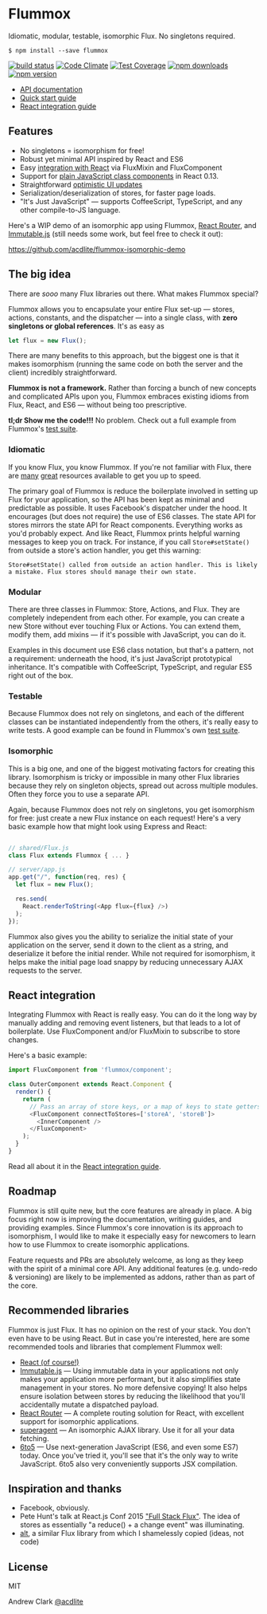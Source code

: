 Flummox
=======

Idiomatic, modular, testable, isomorphic Flux. No singletons required.

```
$ npm install --save flummox
```

[![build status](https://img.shields.io/travis/parisleaf/parisleaf.com.svg?style=flat-square)](https://travis-ci.org/acdlite/flummox)
[![Code Climate](https://img.shields.io/codeclimate/github/acdlite/flummox.svg?style=flat-square)](https://codeclimate.com/github/acdlite/flummox)
[![Test Coverage](https://img.shields.io/codeclimate/coverage/github/acdlite/flummox.svg?style=flat-square)](https://codeclimate.com/github/acdlite/flummox)
[![npm downloads](https://img.shields.io/npm/dm/flummox.svg?style=flat-square)](https://www.npmjs.com/package/flummox)
[![npm version](https://img.shields.io/npm/v/flummox.svg?style=flat-square)](https://www.npmjs.com/package/flummox)

* [API documentation](https://github.com/acdlite/flummox/blob/master/docs/api)
* [Quick start guide](https://github.com/acdlite/flummox/blob/master/docs/quick-start.md)
* [React integration guide](https://github.com/acdlite/flummox/blob/master/docs/react-integration.md)

Features
--------

- No singletons = isomorphism for free!
- Robust yet minimal API inspired by React and ES6
- Easy [integration with React](https://github.com/acdlite/flummox/blob/master/docs/react-integration.md) via FluxMixin and FluxComponent
- Support for [plain JavaScript class components](http://facebook.github.io/react/blog/2015/01/27/react-v0.13.0-beta-1.html) in React 0.13.
- Straightforward [optimistic UI updates](https://github.com/acdlite/flummox/blob/master/docs/api/Store.md#performing-optimistic-updates)
- Serialization/deserialization of stores, for faster page loads.
- "It's Just JavaScript" — supports CoffeeScript, TypeScript, and any other compile-to-JS language.

Here's a WIP demo of an isomorphic app using Flummox, [React Router](https://github.com/rackt/react-router), and [Immutable.js](facebook.github.io/immutable-js) (still needs some work, but feel free to check it out):

https://github.com/acdlite/flummox-isomorphic-demo


The big idea
------------

There are *sooo* many Flux libraries out there. What makes Flummox special?

Flummox allows you to encapsulate your entire Flux set-up — stores, actions, constants, and the dispatcher — into a single class, with **zero singletons or global references**. It's as easy as

```js
let flux = new Flux();
```

There are many benefits to this approach, but the biggest one is that it makes isomorphism (running the same code on both the server and the client) incredibly straightforward.

**Flummox is not a framework.** Rather than forcing a bunch of new concepts and complicated APIs upon you, Flummox embraces existing idioms from Flux, React, and ES6 — without being too prescriptive.

**tl;dr Show me the code!!!** No problem. Check out a full example from Flummox's [test suite](https://github.com/acdlite/flummox/blob/master/src/__tests__/exampleFlux-test.js).

### Idiomatic

If you know Flux, you know Flummox. If you're not familiar with Flux, there are [many](http://facebook.github.io/flux/docs/overview.html#content) [great](https://medium.com/brigade-engineering/what-is-the-flux-application-architecture-b57ebca85b9e) resources available to get you up to speed.

The primary goal of Flummox is reduce the boilerplate involved in setting up Flux for your application, so the API has been kept as minimal and predictable as possible. It uses Facebook's dispatcher under the hood. It encourages (but does not require) the use of ES6 classes. The state API for stores mirrors the state API for React components. Everything works as you'd probably expect. And like React, Flummox prints helpful warning messages to keep you on track. For instance, if you call `Store#setState()` from outside a store's action handler, you get this warning:

```
Store#setState() called from outside an action handler. This is likely a mistake. Flux stores should manage their own state.
```

### Modular

There are three classes in Flummox: Store, Actions, and Flux. They are completely independent from each other. For example, you can create a new Store without ever touching Flux or Actions. You can extend them, modify them, add mixins — if it's possible with JavaScript, you can do it.

Examples in this document use ES6 class notation, but that's a pattern, not a requirement: underneath the hood, it's just JavaScript prototypical inheritance. It's compatible with CoffeeScript, TypeScript, and regular ES5 right out of the box.

### Testable

Because Flummox does not rely on singletons, and each of the different classes can be instantiated independently from the others, it's really easy to write tests. A good example can be found in Flummox's own [test suite](https://github.com/acdlite/flummox/blob/master/src/__tests__/Store-test.js).

### Isomorphic

This is a big one, and one of the biggest motivating factors for creating this library. Isomorphism is tricky or impossible in many other Flux libraries because they rely on singleton objects, spread out across multiple modules. Often they force you to use a separate API.

Again, because Flummox does not rely on singletons, you get isomorphism for free: just create a new Flux instance on each request! Here's a very basic example how that might look using Express and React:

```js

// shared/Flux.js
class Flux extends Flummox { ... }

// server/app.js
app.get("/", function(req, res) {
  let flux = new Flux();

  res.send(
    React.renderToString(<App flux={flux} />)
  );
});
```

Flummox also gives you the ability to serialize the initial state of your application on the server, send it down to the client as a string, and deserialize it before the initial render. While not required for isomorphism, it helps make the initial page load snappy by reducing unnecessary AJAX requests to the server.

React integration
-----------------

Integrating Flummox with React is really easy. You can do it the long way by manually adding and removing event listeners, but that leads to a lot of boilerplate. Use FluxComponent and/or FluxMixin to subscribe to store changes.

Here's a basic example:

```js
import FluxComponent from 'flummox/component';

class OuterComponent extends React.Component {
  render() {
    return (
      // Pass an array of store keys, or a map of keys to state getters
      <FluxComponent connectToStores=['storeA', 'storeB']>
        <InnerComponent />
      </FluxComponent>
    );
  }
}
```

Read all about it in the [React integration guide](https://github.com/acdlite/flummox/blob/master/docs/react-integration.md).


Roadmap
-------

Flummox is still quite new, but the core features are already in place. A big focus right now is improving the documentation, writing guides, and providing examples. Since Flummox's core innovation is its approach to isomorphism, I would like to make it especially easy for newcomers to learn how to use Flummox to create isomorphic applications.

Feature requests and PRs are absolutely welcome, as long as they keep with the spirit of a minimal core API. Any additional features (e.g. undo-redo & versioning) are likely to be implemented as addons, rather than as part of the core.


Recommended libraries
---------------------

Flummox is just Flux. It has no opinion on the rest of your stack. You don't even have to be using React. But in case you're interested, here are some recommended tools and libraries that complement Flummox well:

* [React (of course!)](http://facebook.github.io/react/)
* [Immutable.js](http://facebook.github.io/immutable-js/) — Using immutable data in your applications not only makes your application more performant, but it also simplifies state management in your stores. No more defensive copying! It also helps ensure isolation between stores by reducing the likelihood that you'll accidentally mutate a dispatched payload.
* [React Router](https://github.com/rackt/react-router) — A complete routing solution for React, with excellent support for isomorphic applications.
* [superagent](https://github.com/visionmedia/superagent) — An isomorphic AJAX library. Use it for all your data fetching.
* [6to5](http://6to5.org/) — Use next-generation JavaScript (ES6, and even some ES7) today. Once you've tried it, you'll see that it's the only way to write JavaScript. 6to5 also very conveniently supports JSX compilation.


Inspiration and thanks
----------------------

* Facebook, obviously.
* Pete Hunt's talk at React.js Conf 2015 ["Full Stack Flux"](https://www.youtube.com/watch?v=KtmjkCuV-EU). The idea of stores as essentially "a reduce() + a change event" was illuminating.
* [alt](https://github.com/goatslacker/alt), a similar Flux library from which I shamelessly copied (ideas, not code)

License
-------

MIT

Andrew Clark [@acdlite](https://twitter.com/acdlite)
